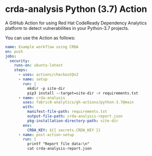 # crda-analysis Python (3.7)  Action

A GitHub Action for using Red Hat CodeReady Dependency Analytics platform to detect vulnerabilities in your Python-3.7 projects.

You can use the Action as follows:

```yaml
name: Example workflow using CRDA
on: push
jobs:
  security:
    runs-on: ubuntu-latest
    steps:
      - uses: actions/checkout@v2
      - name: setup
        run: |
          mkdir -p site-dir
          pip3 install --target=site-dir -r requirements.txt      
      - name: crda-analysis
        uses: fabric8-analytics/gh-actions/python-3.7@main
        with:
          manifest-file-path: requirements.txt
          output-file-path: crda-analysis-report.json
          pkg-installation-directory-path: site-dir
        env:
          CRDA_KEY: ${{ secrets.CRDA_KEY }}
      - name: post-action-setup
        run: |
          printf "Report file data:\n"
          cat crda-analysis-report.json
```
